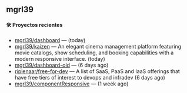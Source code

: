 ## mgrl39 












#### 🛠 Proyectos recientes

- [mgrl39/dashboard](https://github.com/mgrl39/dashboard) —  (today)
- [mgrl39/kaizen](https://github.com/mgrl39/kaizen) — An elegant cinema management platform featuring movie catalogs, show scheduling, and booking capabilities with a modern responsive interface. (today)
- [mgrl39/dashboard-old](https://github.com/mgrl39/dashboard-old) —  (6 days ago)
- [ripienaar/free-for-dev](https://github.com/ripienaar/free-for-dev) — A list of SaaS, PaaS and IaaS offerings that have free tiers of interest to devops and infradev (6 days ago)
- [mgrl39/componentResponsive](https://github.com/mgrl39/componentResponsive) —  (1 week ago)




